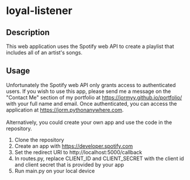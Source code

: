 # loyal-listener

## Description
This web application uses the Spotify web API to create a playlist that includes all of an artist's songs.

## Usage
Unfortunately the Spotify web API only grants access to authenticated users. If you wish to use this app, please send me a message on the "Contact Me" section of my portfolio at https://jormyy.github.io/portfolio/ with your full name and email. Once authenticated, you can access the application at https://jorm.pythonanywhere.com.
<br> <br>
Alternatively, you could create your own app and use the code in the repository.
1. Clone the repository
2. Create an app with https://developer.spotify.com
3. Set the redirect URI to http://localhost:5000/callback
4. In routes.py, replace CLIENT_ID and CLIENT_SECRET with the client id and client secret that is provided by your app
5. Run main.py on your local device
